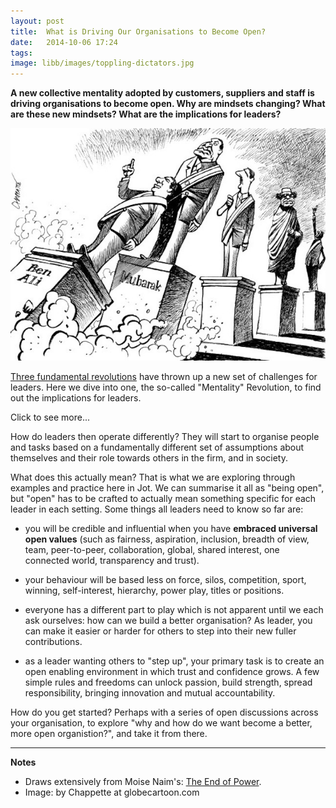 ```yaml
---
layout: post
title:  What is Driving Our Organisations to Become Open? 
date:   2014-10-06 17:24
tags: 
image: libb/images/toppling-dictators.jpg
---
```


**A new collective mentality adopted by customers, suppliers and staff is driving organisations to become open. Why are mindsets changing? What are these new mindsets? What are the implications for leaders?**

![](/libb/images/toppling-dictators.jpg)
 
<a href="http://pageconsulting.co.uk/2014/09/11/end-of-power.html" target="_blank"> Three fundamental revolutions</a> have thrown up a new set of challenges for leaders. Here we dive into one, the so-called "Mentality" Revolution, to find out the implications for leaders.

<div id="restOfArticle" style="display:none">
 
<b>1. Why are mindsets changing?</b><br><br>

One word: <b>dissatisfaction</b>. It has become global, pervasive and entrenched. You can see the evidence across the world in rising migration, divorce rates, scepticism, mistrust, disruptive behaviour on and offline, protests, riots, occupy, polarisation, overly-simple solutions, violence, terrorism. Everyone is pursuing better education, hospitals, jobs and better everything.<br><br> 

What is fuelling dissatisfaction? Another single word: <b>expectations</b>. A vast and fast-growing young middle-class now sees that others have more than they do, and they want to catch up! Perhaps the 99% feel swindled by the 1%.  The discontent it breeds is global: across developing countries where the middle-class is expanding, and the wealthy countries where it is declining.<br><br> 

Even before technology, or the fall of the Berlin Wall in 1989, we were changing how we live, through the expansion of democracy and prosperity, literacy, access to education, and of course the explosion in connectivity and media. Globalisation, urbanisation, new family structures, new industries and opportunities, the spread of English - all added to the effect. As we became better connected and better informed, we became  more likely to question authority, more irreverent, challenging and change-seeking.<br><br>  

Many recent events, following from revolutions in Egypt and Tunisia, prove to young people they can be powerful. They see through different eyes than their parents. <br><br> 

<b>2. What are the new attitudes?</b><br><br>

An idea is spreading that things do not need to be as they have always been - there is always somehow a better way. This breeds scepticism and mistrust.<br><br> 

<b>Aspiration</b>: Desiring a better life is normal, but today is much stronger and  more specific. Aspiration drives people to action: we do not emigrate because we are poor, but because we see that we could be doing better. <br><br> 

<b>Scepticism about authority</b>: It is widely reported that surveys globally show a 50-year decline in our trust for governments and politicians. The 2008 economic crisis added fuel to this and also put bankers in the firing line. We get less willing to take the current distribution of power for granted.<br><br> 

<b>Transparency</b>: perhaps as an antidote to mistrust, or as a positive step to building a viable new way, we see a growing importance given to transparency and fairness (including the treatment of women, ethnic and, in fact, any minorities). <br><br> 

<b>3. What are the implications for leaders of organisations, large or small?</b><br><br>

The widespread dissatisfaction, plus the powerful idea that there is a better way, put all so-called leaders in a bad light. With people better educated and connected, leaders find it impossible to regiment and control as they used to. <br><br> 

An assumed model of power, proven for centuries, is itself toppling: big, centralised, coordinated, modern organisations can no longer assume their overwhelming resources, or crushing force, will clear the path. Four key ways leaders have for directing the actions of people are now diluted: muscle, dogma, persuasion and reward. "Muscle" fails because we are less inclined to back down, "dogma" because our universal values take precedence over a narrow doctrine or party line, "persuasion" fails because of our widespread scepticism, and "reward" because our aspirations and values pull so  strongly you can no longer buy our loyalty.<br><br>  

"Big" used to be efficient because of economies of scale, but today the cost of control is going up. Scare resources (commodities, information, talent, customers etc) are easier to source at a distance.<br><br> 

So do we still need leaders? Yes - even Open Source companies need CEOs, Boards, divisions, corporate plans and must show accountability to investors and society.<br><br> 

</div>
<a onclick="showMoreOrLess(this,'restOfArticle');">Click to see more...</a>

How do leaders then operate differently? They will start to organise people and tasks based on a fundamentally different set of assumptions about themselves and their role towards others in the firm, and in society. 

What does this actually mean? That is what we are exploring through examples and practice here in Jot. We can summarise it all as "being open", but "open" has to be crafted to actually mean something specific for each leader in each setting. Some things all leaders need to know so far are:

* you will be credible and influential when you have <b>embraced universal open values</b> (such as fairness, aspiration, inclusion, breadth of view, team, peer-to-peer, collaboration, global, shared interest, one connected world, transparency and trust). 

* your behaviour will be based less on force, silos, competition, sport, winning, self-interest, hierarchy, power play, titles or positions.

* everyone has a different part to play which is not apparent until we each ask ourselves: how can we build a better organisation? As leader, you can make it easier or harder for others to step into their new fuller contributions. 

* as a leader wanting others to "step up", your primary task is to create an open enabling environment in which trust and confidence grows. A few simple rules and freedoms can unlock passion, build strength, spread responsibility, bringing innovation and mutual accountability.
 
How do you get started? Perhaps with a series of open discussions across your organisation, to explore "why and how do we want become a better, more open organistion?", and take it from there.

__________________
<b>Notes</b>

* Draws extensively from Moise Naim's: <a href="http://pageconsulting.co.uk/2014/09/11/end-of-power.html" target="_blank"> The End of Power</a>.
* Image: by Chappette at globecartoon.com
